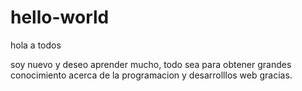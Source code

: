 # hello-world

hola a todos 

soy nuevo y deseo aprender mucho, todo sea para obtener grandes conocimiento acerca de la programacion y desarrolllos web
gracias.

